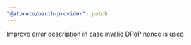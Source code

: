```yaml
---
"@atproto/oauth-provider": patch
---
```


Improve error description in case invalid DPoP nonce is used
